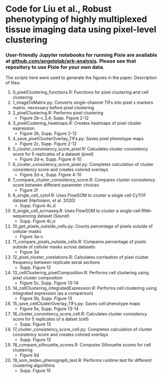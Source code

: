 # Code for Liu et al., Robust phenotyping of highly multiplexed tissue imaging data using pixel-level clustering

### User-friendly Jupyter notebooks for running Pixie are available at [github.com/angelolab/ark-analysis](https://github.com/angelolab/ark-analysis). Please see that repository to use Pixie for your own data.

The scripts here were used to generate the figures in the paper. Description of files:
1. 0_pixelClustering_functions.R: Functions for pixel clustering and cell clustering
2. 1_imageToMatrix.py: Converts single-channel TIFs into pixel x markers matrix, necessary before pixel clustering
3. 2_pixelClustering.R: Performs pixel clustering
    - Figure 2b-c,3,4; Supp. Figure 2-12
4. 3_pixelCustering_heatmaps.R: Creates heatmaps of pixel cluster expression
    - Figure 2b, Supp. Figure 2-12
5. 4_save_pixelClusterOverlay_TIFs.py: Saves pixel phenotype maps
    - Figure 2c, Supp. Figure 2-12
6. 5_cluster_consistency_score_pixel.R: Calculates cluster consistency score for 5 replicates of a dataset (pixel)
    - Figure 2d-e, Supp. Figure 4-10
7. 6_cluster_consistency_score_pixel.py: Completes calculation of cluster consistency score and creates colored overlays
    - Figure 2d-e, Supp. Figure 4-10
8. 7_compare_cluster_consistency_score.R: Compares cluster consistency score between different parameter choices
    - Figure 2f
9. 8_single_cell_cytof.R: Uses FlowSOM to cluster a single cell CyTOF dataset (Hartmann, et al. 2020)
    - Supp. Figure 4c,d
10. 9_single_cell_scrnaseq.R: Uses FlowSOM to cluster a single-cell RNA-sequencing dataset (Seurat)
    - Supp. Figure 4c,e
11. 10_get_pixels_outside_cells.py: Counts percentage of pixels outside of cellular masks
    - Figure 3a-c
12. 11_compare_pixels_outside_cells.R: Compares percentage of pixels outside of cellular masks across datasets
    - Figure 3d
13. 12_pixel_cluster_corelations.R: Calculates corrleation of pixel cluster frequency between replicate serial sections
    - Supp. Figure 12
14. 13_cellClustering_pixelComposition.R: Performs cell clustering using pixel cluster composition
    - Figure 5c, Supp. Figure 13-14
15. 14_cellClustering_integratedExpression.R: Performs cell clustering using integrated expression (as a comparison)
    - Figure 5b, Supp. Figure 13
16. 15_save_cellClusterOverlay_TIFs.py: Saves cell phenotype maps
    - Figure 5e, Supp. Figure 13-14
17. 16_cluster_consistency_score_cell.R: Calculates cluster consistency score for 5 replicates of a datset (cell)
    - Supp. Figure 13
18. 17_cluster_consistency_score_cell.py: Completes calculation of cluster consistency score and creates colored overlays
    - Supp. Figure 13
19. 18_compare_silhouette_scores.R: Computes Silhouette scores for cell clustering
    - Figure 5d
20. 19_som_leiden_phenograph_test.R: Performs runtime test for different clustering algorithms
    - Supp. Figure 15



